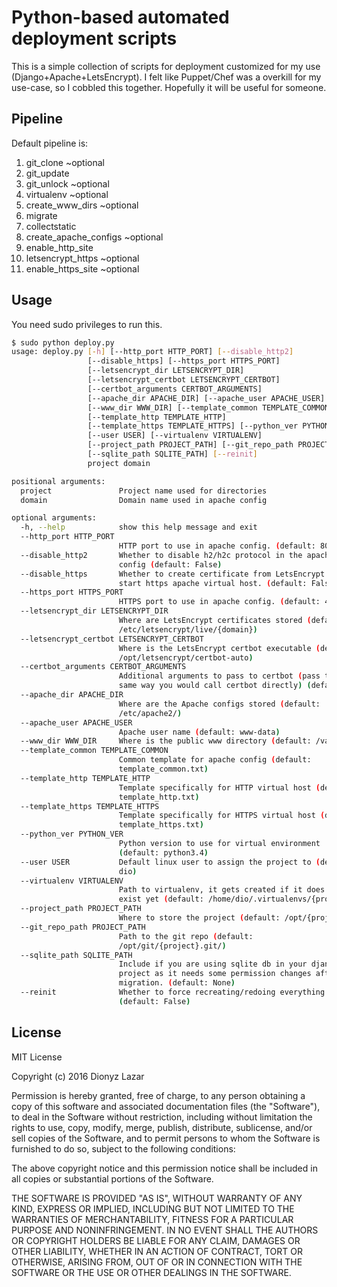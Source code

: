 # Python-based automated deployment scripts

This is a simple collection of scripts for deployment customized for my use (Django+Apache+LetsEncrypt).
I felt like Puppet/Chef was a overkill for my use-case, so I cobbled this together. Hopefully it will be useful for someone.


## Pipeline
Default pipeline is: 

1. git_clone ~optional
2. git_update
3. git_unlock ~optional
4. virtualenv ~optional
5. create_www_dirs ~optional
6. migrate
7. collectstatic
8. create_apache_configs ~optional
9. enable_http_site
10. letsencrypt_https ~optional
11. enable_https_site ~optional


## Usage
You need sudo privileges to run this.

```bash
$ sudo python deploy.py
usage: deploy.py [-h] [--http_port HTTP_PORT] [--disable_http2]
                 [--disable_https] [--https_port HTTPS_PORT]
                 [--letsencrypt_dir LETSENCRYPT_DIR]
                 [--letsencrypt_certbot LETSENCRYPT_CERTBOT]
                 [--certbot_arguments CERTBOT_ARGUMENTS]
                 [--apache_dir APACHE_DIR] [--apache_user APACHE_USER]
                 [--www_dir WWW_DIR] [--template_common TEMPLATE_COMMON]
                 [--template_http TEMPLATE_HTTP]
                 [--template_https TEMPLATE_HTTPS] [--python_ver PYTHON_VER]
                 [--user USER] [--virtualenv VIRTUALENV]
                 [--project_path PROJECT_PATH] [--git_repo_path PROJECT_PATH]
                 [--sqlite_path SQLITE_PATH] [--reinit]
                 project domain

positional arguments:
  project               Project name used for directories
  domain                Domain name used in apache config

optional arguments:
  -h, --help            show this help message and exit
  --http_port HTTP_PORT
                        HTTP port to use in apache config. (default: 80)
  --disable_http2       Whether to disable h2/h2c protocol in the apache
                        config (default: False)
  --disable_https       Whether to create certificate from LetsEncrypt and
                        start https apache virtual host. (default: False)
  --https_port HTTPS_PORT
                        HTTPS port to use in apache config. (default: 443)
  --letsencrypt_dir LETSENCRYPT_DIR
                        Where are LetsEncrypt certificates stored (default:
                        /etc/letsencrypt/live/{domain})
  --letsencrypt_certbot LETSENCRYPT_CERTBOT
                        Where is the LetsEncrypt certbot executable (default:
                        /opt/letsencrypt/certbot-auto)
  --certbot_arguments CERTBOT_ARGUMENTS
                        Additional arguments to pass to certbot (pass them the
                        same way you would call certbot directly) (default: )
  --apache_dir APACHE_DIR
                        Where are the Apache configs stored (default:
                        /etc/apache2/)
  --apache_user APACHE_USER
                        Apache user name (default: www-data)
  --www_dir WWW_DIR     Where is the public www directory (default: /var/www/)
  --template_common TEMPLATE_COMMON
                        Common template for apache config (default:
                        template_common.txt)
  --template_http TEMPLATE_HTTP
                        Template specifically for HTTP virtual host (default:
                        template_http.txt)
  --template_https TEMPLATE_HTTPS
                        Template specifically for HTTPS virtual host (default:
                        template_https.txt)
  --python_ver PYTHON_VER
                        Python version to use for virtual environment
                        (default: python3.4)
  --user USER           Default linux user to assign the project to (default:
                        dio)
  --virtualenv VIRTUALENV
                        Path to virtualenv, it gets created if it does not
                        exist yet (default: /home/dio/.virtualenvs/{project}/)
  --project_path PROJECT_PATH
                        Where to store the project (default: /opt/{project}/)
  --git_repo_path PROJECT_PATH
                        Path to the git repo (default:
                        /opt/git/{project}.git/)
  --sqlite_path SQLITE_PATH
                        Include if you are using sqlite db in your django
                        project as it needs some permission changes after
                        migration. (default: None)
  --reinit              Whether to force recreating/redoing everything
                        (default: False)

```


## License

MIT License

Copyright (c) 2016 Dionyz Lazar

Permission is hereby granted, free of charge, to any person obtaining a copy of this software and associated documentation files (the "Software"), to deal in the Software without restriction, including without limitation the rights to use, copy, modify, merge, publish, distribute, sublicense, and/or sell copies of the Software, and to permit persons to whom the Software is furnished to do so, subject to the following conditions:

The above copyright notice and this permission notice shall be included in all copies or substantial portions of the Software.

THE SOFTWARE IS PROVIDED "AS IS", WITHOUT WARRANTY OF ANY KIND, EXPRESS OR IMPLIED, INCLUDING BUT NOT LIMITED TO THE WARRANTIES OF MERCHANTABILITY, FITNESS FOR A PARTICULAR PURPOSE AND NONINFRINGEMENT. IN NO EVENT SHALL THE AUTHORS OR COPYRIGHT HOLDERS BE LIABLE FOR ANY CLAIM, DAMAGES OR OTHER LIABILITY, WHETHER IN AN ACTION OF CONTRACT, TORT OR OTHERWISE, ARISING FROM, OUT OF OR IN CONNECTION WITH THE SOFTWARE OR THE USE OR OTHER DEALINGS IN THE SOFTWARE.